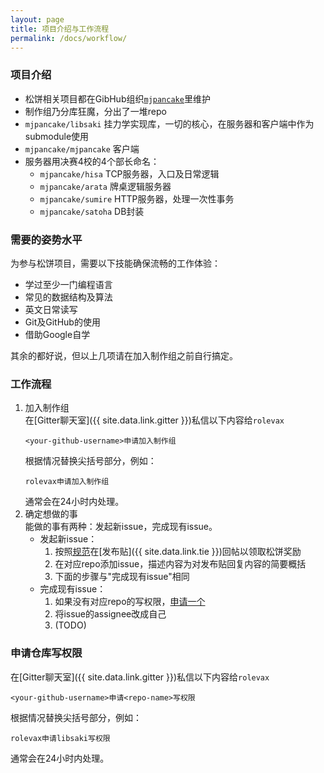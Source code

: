 ```yaml
---
layout: page
title: 项目介绍与工作流程
permalink: /docs/workflow/
---
```


### 项目介绍

- 松饼相关项目都在GibHub组织[`mjpancake`](https://github.com/mjpancake)里维护
- 制作组乃分库狂魔，分出了一堆repo
- `mjpancake/libsaki` 挂力学实现库，一切的核心，在服务器和客户端中作为submodule使用
- `mjpancake/mjpancake` 客户端
- 服务器用决赛4校的4个部长命名：
    - `mjpancake/hisa` TCP服务器，入口及日常逻辑
    - `mjpancake/arata` 牌桌逻辑服务器
    - `mjpancake/sumire` HTTP服务器，处理一次性事务
    - `mjpancake/satoha` DB封装

### 需要的姿势水平

为参与松饼项目，需要以下技能确保流畅的工作体验：
- 学过至少一门编程语言
- 常见的数据结构及算法
- 英文日常读写
- Git及GitHub的使用
- 借助Google自学

其余的都好说，但以上几项请在加入制作组之前自行搞定。

### 工作流程

1. 加入制作组  
   在[Gitter聊天室]({{ site.data.link.gitter }})私信以下内容给`rolevax`
   ```
   <your-github-username>申请加入制作组
   ```
   根据情况替换尖括号部分，例如：
   ```
   rolevax申请加入制作组
   ```
   通常会在24小时内处理。
1. 确定想做的事  
   能做的事有两种：发起新issue，完成现有issue。
   - 发起新issue：
       1. 按照[规范](/feedback/)在[发布贴]({{ site.data.link.tie }})回帖以领取松饼奖励
	   1. 在对应repo添加issue，描述内容为对发布贴回复内容的简要概括
	   1. 下面的步骤与"完成现有issue"相同
   - 完成现有issue：
       1. 如果没有对应repo的写权限，[申请一个](#write)
	   1. 将issue的assignee改成自己
	   1. (TODO)

### <a name="write"></a>申请仓库写权限

   在[Gitter聊天室]({{ site.data.link.gitter }})私信以下内容给`rolevax`
   ```
   <your-github-username>申请<repo-name>写权限
   ```
   根据情况替换尖括号部分，例如：
   ```
   rolevax申请libsaki写权限
   ```
   通常会在24小时内处理。

